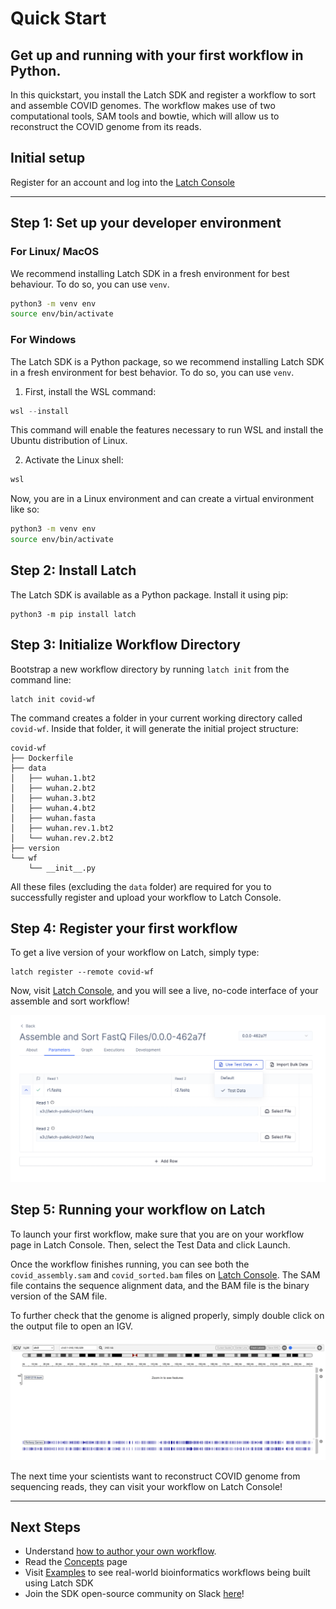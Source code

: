 # Quick Start
Get up and running with your first workflow in Python.
---

In this quickstart, you install the Latch SDK and register a workflow to sort and assemble COVID genomes. The workflow makes use of two computational tools, SAM tools and bowtie, which will allow us to reconstruct the COVID genome from its reads. 

## Initial setup
Register for an account and log into the [Latch Console](console.latch.bio)

---

## Step 1: Set up your developer environment 

### For Linux/ MacOS
We recommend installing Latch SDK in a fresh environment for best behaviour. To do so, you can use `venv`.
```bash
python3 -m venv env
source env/bin/activate
```

### For Windows
The Latch SDK is a Python package, so we recommend installing Latch SDK in a fresh environment for best behavior. To do so, you can use `venv`.

1. First, install the WSL command:
```Powershell
wsl --install
```
This command will enable the features necessary to run WSL and install the Ubuntu distribution of Linux.

2. Activate the Linux shell:
```Powershell
wsl
```

Now, you are in a Linux environment and can create a virtual environment like so:
```bash
python3 -m venv env
source env/bin/activate
```

## Step 2: Install Latch
The Latch SDK is available as a Python package. Install it using pip:
```
python3 -m pip install latch
```

## Step 3: Initialize Workflow Directory
Bootstrap a new workflow directory by running `latch init` from the command line: 
```
latch init covid-wf
```

The command creates a folder in your current working directory called `covid-wf`.  Inside that folder, it will generate the initial project structure:
```
covid-wf
├── Dockerfile
├── data
│   ├── wuhan.1.bt2
│   ├── wuhan.2.bt2
│   ├── wuhan.3.bt2
│   ├── wuhan.4.bt2
│   ├── wuhan.fasta
│   ├── wuhan.rev.1.bt2
│   └── wuhan.rev.2.bt2
├── version
└── wf
    └── __init__.py
```

All these files (excluding the `data` folder) are required for you to successfully register and upload your workflow to Latch Console. 

## Step 4: Register your first workflow
To get a live version of your workflow on Latch, simply type:
```
latch register --remote covid-wf
```

Now, visit [Latch Console](console.latch.bio/workflows), and you will see a live, no-code interface of your assemble and sort workflow!

![Interface UI](../assets/interface.png)

## Step 5: Running your workflow on Latch
To launch your first workflow, make sure that you are on your workflow page in Latch Console. Then, select the Test Data and click Launch.

Once the workflow finishes running, you can see both the `covid_assembly.sam` and `covid_sorted.bam` files on [Latch Console](console.latch.bio/data). The SAM file contains the sequence alignment data, and the BAM file is the binary version of the SAM file. 

To further check that the genome is aligned properly, simply double click on the output file to open an IGV. 

![Inputs UI](../assets/igv.png)

The next time your scientists want to reconstruct COVID genome from sequencing reads, they can visit your workflow on Latch Console!

---

## Next Steps
* Understand [how to author your own workflow](../getting_started/authoring_your_workflow.md). 
* Read the [Concepts](../basics/what_is_a_workflow.md) page
* Visit [Examples](../examples/workflows_examples.md) to see real-world bioinformatics workflows being built using Latch SDK
* Join the SDK open-source community on Slack [here](https://forms.gle/sCjr8tdjzx5HjVW27)! 
